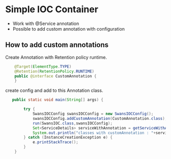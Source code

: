 # **Simple IOC Container**
- Work with @Service annotation
- Possible to add custom annotation with configuration



## **How to add custom annotations**  
Create Annotation with Retention policy runtime.
```java
    @Target(ElementType.TYPE)
    @Retention(RetentionPolicy.RUNTIME)
    public @interface CustomAnnotation {
    }
 ```

create config and add to this Annotation class.
```java
   public static void main(String[] args) {

        try {
            SwansIOCConfig swansIOCConfig = new SwansIOCConfig();
            swansIOCConfig.addCustomAnnotation(CustomAnnotation.class);
            run(SwansIOC.class,swansIOCConfig);
            Set<ServiceDetails> serviceWithAnnotation = getServiceWithAnnotation(CustomAnnotation.class);
            System.out.println("classes with customAnnotation : "+serviceWithAnnotation);
        } catch (InstanceCreationException e) {
            e.printStackTrace();
        }
    }
   ```
